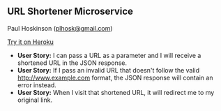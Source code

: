 ## URL Shortener Microservice
Paul Hoskinson (plhosk@gmail.com)

[Try it on Heroku](https://url-shortener-plhosk.herokuapp.com/)

- **User Story:** I can pass a URL as a parameter and I will receive a shortened URL in the JSON response.
- **User Story:** If I pass an invalid URL that doesn't follow the valid http://www.example.com format, the JSON response will contain an error instead.
- **User Story:** When I visit that shortened URL, it will redirect me to my original link.
